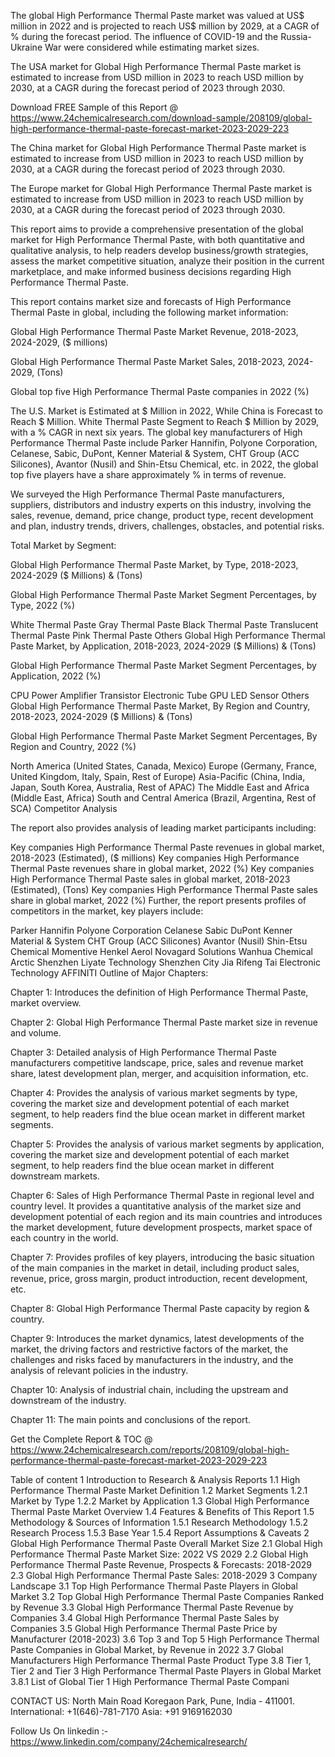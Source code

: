 The global High Performance Thermal Paste market was valued at US$ million in 2022 and is projected to reach US$ million by 2029, at a CAGR of % during the forecast period. The influence of COVID-19 and the Russia-Ukraine War were considered while estimating market sizes.

The USA market for Global High Performance Thermal Paste market is estimated to increase from USD million in 2023 to reach USD million by 2030, at a CAGR during the forecast period of 2023 through 2030.

Download FREE Sample of this Report @ https://www.24chemicalresearch.com/download-sample/208109/global-high-performance-thermal-paste-forecast-market-2023-2029-223

The China market for Global High Performance Thermal Paste market is estimated to increase from USD million in 2023 to reach USD million by 2030, at a CAGR during the forecast period of 2023 through 2030.

The Europe market for Global High Performance Thermal Paste market is estimated to increase from USD million in 2023 to reach USD million by 2030, at a CAGR during the forecast period of 2023 through 2030.

This report aims to provide a comprehensive presentation of the global market for High Performance Thermal Paste, with both quantitative and qualitative analysis, to help readers develop business/growth strategies, assess the market competitive situation, analyze their position in the current marketplace, and make informed business decisions regarding High Performance Thermal Paste.

This report contains market size and forecasts of High Performance Thermal Paste in global, including the following market information:

Global High Performance Thermal Paste Market Revenue, 2018-2023, 2024-2029, ($ millions)

Global High Performance Thermal Paste Market Sales, 2018-2023, 2024-2029, (Tons)

Global top five High Performance Thermal Paste companies in 2022 (%)

The U.S. Market is Estimated at $ Million in 2022, While China is Forecast to Reach $ Million.
White Thermal Paste Segment to Reach $ Million by 2029, with a % CAGR in next six years.
The global key manufacturers of High Performance Thermal Paste include Parker Hannifin, Polyone Corporation, Celanese, Sabic, DuPont, Kenner Material & System, CHT Group (ACC Silicones), Avantor (Nusil) and Shin-Etsu Chemical, etc. in 2022, the global top five players have a share approximately % in terms of revenue.

We surveyed the High Performance Thermal Paste manufacturers, suppliers, distributors and industry experts on this industry, involving the sales, revenue, demand, price change, product type, recent development and plan, industry trends, drivers, challenges, obstacles, and potential risks.

Total Market by Segment:

Global High Performance Thermal Paste Market, by Type, 2018-2023, 2024-2029 ($ Millions) & (Tons)

Global High Performance Thermal Paste Market Segment Percentages, by Type, 2022 (%)

White Thermal Paste
Gray Thermal Paste
Black Thermal Paste
Translucent Thermal Paste
Pink Thermal Paste
Others
Global High Performance Thermal Paste Market, by Application, 2018-2023, 2024-2029 ($ Millions) & (Tons)

Global High Performance Thermal Paste Market Segment Percentages, by Application, 2022 (%)

CPU
Power Amplifier
Transistor
Electronic Tube
GPU
LED
Sensor
Others
Global High Performance Thermal Paste Market, By Region and Country, 2018-2023, 2024-2029 ($ Millions) & (Tons)

Global High Performance Thermal Paste Market Segment Percentages, By Region and Country, 2022 (%)

North America (United States, Canada, Mexico)
Europe (Germany, France, United Kingdom, Italy, Spain, Rest of Europe)
Asia-Pacific (China, India, Japan, South Korea, Australia, Rest of APAC)
The Middle East and Africa (Middle East, Africa)
South and Central America (Brazil, Argentina, Rest of SCA)
Competitor Analysis

The report also provides analysis of leading market participants including:

Key companies High Performance Thermal Paste revenues in global market, 2018-2023 (Estimated), ($ millions)
Key companies High Performance Thermal Paste revenues share in global market, 2022 (%)
Key companies High Performance Thermal Paste sales in global market, 2018-2023 (Estimated), (Tons)
Key companies High Performance Thermal Paste sales share in global market, 2022 (%)
Further, the report presents profiles of competitors in the market, key players include:

Parker Hannifin
Polyone Corporation
Celanese
Sabic
DuPont
Kenner Material & System
CHT Group (ACC Silicones)
Avantor (Nusil)
Shin-Etsu Chemical
Momentive
Henkel
Aerol
Novagard Solutions
Wanhua Chemical
Arctic
Shenzhen Liyate Technology
Shenzhen City Jia Rifeng Tai Electronic Technology
AFFINITI
Outline of Major Chapters:

Chapter 1: Introduces the definition of High Performance Thermal Paste, market overview.

Chapter 2: Global High Performance Thermal Paste market size in revenue and volume.

Chapter 3: Detailed analysis of High Performance Thermal Paste manufacturers competitive landscape, price, sales and revenue market share, latest development plan, merger, and acquisition information, etc.

Chapter 4: Provides the analysis of various market segments by type, covering the market size and development potential of each market segment, to help readers find the blue ocean market in different market segments.

Chapter 5: Provides the analysis of various market segments by application, covering the market size and development potential of each market segment, to help readers find the blue ocean market in different downstream markets.

Chapter 6: Sales of High Performance Thermal Paste in regional level and country level. It provides a quantitative analysis of the market size and development potential of each region and its main countries and introduces the market development, future development prospects, market space of each country in the world.

Chapter 7: Provides profiles of key players, introducing the basic situation of the main companies in the market in detail, including product sales, revenue, price, gross margin, product introduction, recent development, etc.

Chapter 8: Global High Performance Thermal Paste capacity by region & country.

Chapter 9: Introduces the market dynamics, latest developments of the market, the driving factors and restrictive factors of the market, the challenges and risks faced by manufacturers in the industry, and the analysis of relevant policies in the industry.

Chapter 10: Analysis of industrial chain, including the upstream and downstream of the industry.

Chapter 11: The main points and conclusions of the report.

Get the Complete Report & TOC @ https://www.24chemicalresearch.com/reports/208109/global-high-performance-thermal-paste-forecast-market-2023-2029-223

Table of content
1 Introduction to Research & Analysis Reports
1.1 High Performance Thermal Paste Market Definition
1.2 Market Segments
1.2.1 Market by Type
1.2.2 Market by Application
1.3 Global High Performance Thermal Paste Market Overview
1.4 Features & Benefits of This Report
1.5 Methodology & Sources of Information
1.5.1 Research Methodology
1.5.2 Research Process
1.5.3 Base Year
1.5.4 Report Assumptions & Caveats
2 Global High Performance Thermal Paste Overall Market Size
2.1 Global High Performance Thermal Paste Market Size: 2022 VS 2029
2.2 Global High Performance Thermal Paste Revenue, Prospects & Forecasts: 2018-2029
2.3 Global High Performance Thermal Paste Sales: 2018-2029
3 Company Landscape
3.1 Top High Performance Thermal Paste Players in Global Market
3.2 Top Global High Performance Thermal Paste Companies Ranked by Revenue
3.3 Global High Performance Thermal Paste Revenue by Companies
3.4 Global High Performance Thermal Paste Sales by Companies
3.5 Global High Performance Thermal Paste Price by Manufacturer (2018-2023)
3.6 Top 3 and Top 5 High Performance Thermal Paste Companies in Global Market, by Revenue in 2022
3.7 Global Manufacturers High Performance Thermal Paste Product Type
3.8 Tier 1, Tier 2 and Tier 3 High Performance Thermal Paste Players in Global Market
3.8.1 List of Global Tier 1 High Performance Thermal Paste Compani

CONTACT US:
North Main Road Koregaon Park, Pune, India - 411001.
International: +1(646)-781-7170
Asia: +91 9169162030

Follow Us On linkedin :- https://www.linkedin.com/company/24chemicalresearch/
